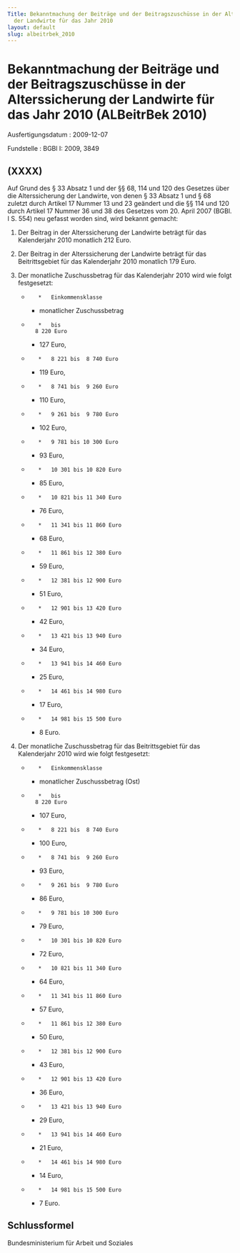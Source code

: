 ```yaml
---
Title: Bekanntmachung der Beiträge und der Beitragszuschüsse in der Alterssicherung
  der Landwirte für das Jahr 2010
layout: default
slug: albeitrbek_2010
---
```


# Bekanntmachung der Beiträge und der Beitragszuschüsse in der Alterssicherung der Landwirte für das Jahr 2010 (ALBeitrBek 2010)

Ausfertigungsdatum
:   2009-12-07

Fundstelle
:   BGBl I: 2009, 3849


## (XXXX)

Auf Grund des § 33 Absatz 1 und der §§ 68, 114 und 120 des Gesetzes
über die Alterssicherung der Landwirte, von denen § 33 Absatz 1 und §
68 zuletzt durch Artikel 17 Nummer 13 und 23 geändert und die §§ 114
und 120 durch Artikel 17 Nummer 36 und 38 des Gesetzes vom 20. April
2007 (BGBl. I S. 554) neu gefasst worden sind, wird bekannt gemacht:


1.  Der Beitrag in der Alterssicherung der Landwirte beträgt für das
    Kalenderjahr 2010 monatlich 212 Euro.


2.  Der Beitrag in der Alterssicherung der Landwirte beträgt für das
    Beitrittsgebiet für das Kalenderjahr 2010 monatlich 179 Euro.


3.  Der monatliche Zuschussbetrag für das Kalenderjahr 2010 wird wie folgt
    festgesetzt:

    *        *   Einkommensklasse

        *   monatlicher
            Zuschussbetrag


    *        *   bis
            8 220 Euro

        *   127 Euro,


    *        *   8 221 bis  8 740 Euro

        *   119 Euro,


    *        *   8 741 bis  9 260 Euro

        *   110 Euro,


    *        *   9 261 bis  9 780 Euro

        *   102 Euro,


    *        *   9 781 bis 10 300 Euro

        *   93 Euro,


    *        *   10 301 bis 10 820 Euro

        *   85 Euro,


    *        *   10 821 bis 11 340 Euro

        *   76 Euro,


    *        *   11 341 bis 11 860 Euro

        *   68 Euro,


    *        *   11 861 bis 12 380 Euro

        *   59 Euro,


    *        *   12 381 bis 12 900 Euro

        *   51 Euro,


    *        *   12 901 bis 13 420 Euro

        *   42 Euro,


    *        *   13 421 bis 13 940 Euro

        *   34 Euro,


    *        *   13 941 bis 14 460 Euro

        *   25 Euro,


    *        *   14 461 bis 14 980 Euro

        *   17 Euro,


    *        *   14 981 bis 15 500 Euro

        *   8 Euro.





4.  Der monatliche Zuschussbetrag für das Beitrittsgebiet für das
    Kalenderjahr 2010 wird wie folgt festgesetzt:

    *        *   Einkommensklasse

        *   monatlicher
            Zuschussbetrag (Ost)


    *        *   bis
            8 220 Euro

        *   107 Euro,


    *        *   8 221 bis  8 740 Euro

        *   100 Euro,


    *        *   8 741 bis  9 260 Euro

        *   93 Euro,


    *        *   9 261 bis  9 780 Euro

        *   86 Euro,


    *        *   9 781 bis 10 300 Euro

        *   79 Euro,


    *        *   10 301 bis 10 820 Euro

        *   72 Euro,


    *        *   10 821 bis 11 340 Euro

        *   64 Euro,


    *        *   11 341 bis 11 860 Euro

        *   57 Euro,


    *        *   11 861 bis 12 380 Euro

        *   50 Euro,


    *        *   12 381 bis 12 900 Euro

        *   43 Euro,


    *        *   12 901 bis 13 420 Euro

        *   36 Euro,


    *        *   13 421 bis 13 940 Euro

        *   29 Euro,


    *        *   13 941 bis 14 460 Euro

        *   21 Euro,


    *        *   14 461 bis 14 980 Euro

        *   14 Euro,


    *        *   14 981 bis 15 500 Euro

        *   7 Euro.








## Schlussformel

Bundesministerium für Arbeit und Soziales

